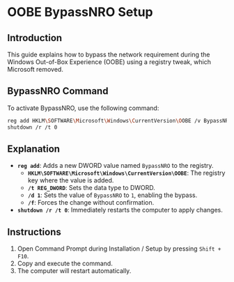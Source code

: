 # OOBE BypassNRO Setup
## Introduction
This guide explains how to bypass the network requirement during the Windows Out-of-Box Experience (OOBE) using a registry tweak, which Microsoft removed.

## BypassNRO Command
To activate BypassNRO, use the following command:

```bash
reg add HKLM\SOFTWARE\Microsoft\Windows\CurrentVersion\OOBE /v BypassNRO /t REG_DWORD /d 1 /f
shutdown /r /t 0
```


## Explanation
- **`reg add`**: Adds a new DWORD value named `BypassNRO` to the registry.
  - **`HKLM\SOFTWARE\Microsoft\Windows\CurrentVersion\OOBE`**: The registry key where the value is added.
  - **`/t REG_DWORD`**: Sets the data type to DWORD.
  - **`/d 1`**: Sets the value of `BypassNRO` to `1`, enabling the bypass.
  - **`/f`**: Forces the change without confirmation.
- **`shutdown /r /t 0`**: Immediately restarts the computer to apply changes.

## Instructions
1. Open Command Prompt during Installation / Setup by pressing `Shift + F10`.
2. Copy and execute the command.
3. The computer will restart automatically.
